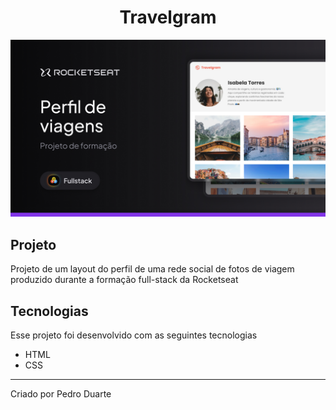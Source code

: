<h1 align="center">
  Travelgram
</h1>

<img src=".github/thumbnail.jpg" alt="Thumbnail">

## Projeto

Projeto de um layout do perfil de uma rede social de fotos de viagem produzido durante a formação full-stack da Rocketseat

## Tecnologias

Esse projeto foi desenvolvido com as seguintes tecnologias

- HTML
- CSS

---

Criado por Pedro Duarte
